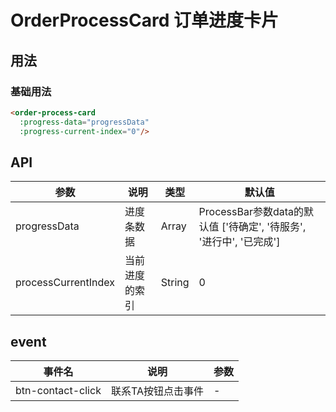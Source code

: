# OrderProcessCard 订单进度卡片

## 用法

### 基础用法
```html
<order-process-card
  :progress-data="progressData"
  :progress-current-index="0"/>
```

## API
参数|说明|类型|默认值
---|---|---|---
progressData|进度条数据|Array|ProcessBar参数data的默认值 ['待确定', '待服务', '进行中', '已完成']
processCurrentIndex|当前进度的索引|String|0

## event
事件名|说明|参数
---|---|---
btn-contact-click|联系TA按钮点击事件|-
